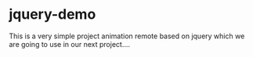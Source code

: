 jquery-demo
===========

This is a very simple project animation remote based on jquery which we are going to use in our next project....